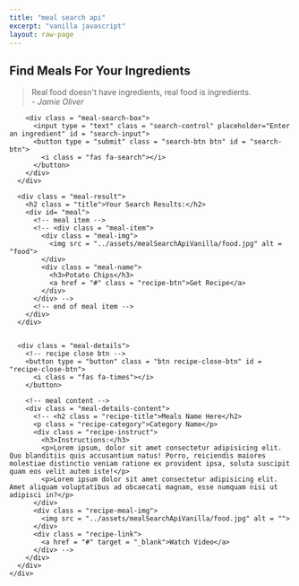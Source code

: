 ```yaml
---
title: "meal search api"
excerpt: "vanilla javascript"
layout: raw-page
---
```



<!DOCTYPE html>
<html lang="en">
<head>
  <meta charset="UTF-8">
  <meta name="viewport" content="width=device-width, initial-scale=1.0">
  <title>Find Meal For Your Ingredients</title>
  <link rel="stylesheet" href="https://cdnjs.cloudflare.com/ajax/libs/font-awesome/5.15.1/css/all.min.css" integrity="sha512-+4zCK9k+qNFUR5X+cKL9EIR+ZOhtIloNl9GIKS57V1MyNsYpYcUrUeQc9vNfzsWfV28IaLL3i96P9sdNyeRssA==" crossorigin="anonymous" />
  <link rel = "stylesheet" href = "../assets/mealSearchApiVanilla/style.css">
</head>
<body>
  
  <div class = "container">
    <div class = "meal-wrapper">
      <div class = "meal-search">
        <h2 class = "title">Find Meals For Your Ingredients</h2>
        <blockquote>Real food doesn't have ingredients, real food is ingredients.<br>
          <cite>- Jamie Oliver</cite>
        </blockquote>

        <div class = "meal-search-box">
          <input type = "text" class = "search-control" placeholder="Enter an ingredient" id = "search-input">
          <button type = "submit" class = "search-btn btn" id = "search-btn">
            <i class = "fas fa-search"></i>
          </button>
        </div>
      </div>

      <div class = "meal-result">
        <h2 class = "title">Your Search Results:</h2>
        <div id= "meal">
          <!-- meal item -->
          <!-- <div class = "meal-item">
            <div class = "meal-img">
              <img src = "../assets/mealSearchApiVanilla/food.jpg" alt = "food">
            </div>
            <div class = "meal-name">
              <h3>Potato Chips</h3>
              <a href = "#" class = "recipe-btn">Get Recipe</a>
            </div>
          </div> -->
          <!-- end of meal item -->
        </div>
      </div>


      <div class = "meal-details">
        <!-- recipe close btn -->
        <button type = "button" class = "btn recipe-close-btn" id = "recipe-close-btn">
          <i class = "fas fa-times"></i>
        </button>

        <!-- meal content -->
        <div class = "meal-details-content">
          <!-- <h2 class = "recipe-title">Meals Name Here</h2>
          <p class = "recipe-category">Category Name</p>
          <div class = "recipe-instruct">
            <h3>Instructions:</h3>
            <p>Lorem ipsum, dolor sit amet consectetur adipisicing elit. Quo blanditiis quis accusantium natus! Porro, reiciendis maiores molestiae distinctio veniam ratione ex provident ipsa, soluta suscipit quam eos velit autem iste!</p>
            <p>Lorem ipsum dolor sit amet consectetur adipisicing elit. Amet aliquam voluptatibus ad obcaecati magnam, esse numquam nisi ut adipisci in?</p>
          </div>
          <div class = "recipe-meal-img">
            <img src = "../assets/mealSearchApiVanilla/food.jpg" alt = "">
          </div>
          <div class = "recipe-link">
            <a href = "#" target = "_blank">Watch Video</a>
          </div> -->
        </div>
      </div>
    </div>
  </div>



  <script src = "../assets/mealSearchApiVanilla/script.js"></script>
</body>
</html>

